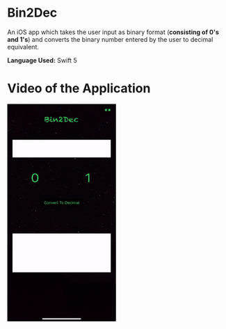 # Bin2Dec

An iOS app which takes the user input as binary format (**consisting of 0's and 1's**) and converts the binary number entered by the user to decimal equivalent.

**Language Used:** Swift 5

# Video of the Application

<img src="https://github.com/AkshayRameshAppDEV/Bin2Dec/blob/master/Bin2Dec.gif" alt="Bin2Dec Application Running" width="250" height="500">
